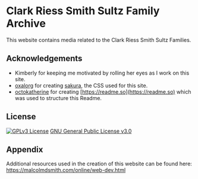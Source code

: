 # Clark Riess Smith Sultz Family Archive

This website contains media related to the  Clark Riess Smith Sultz Families.

## Acknowledgements

 - Kimberly for keeping me motivated by rolling her eyes as I work on this site.
 - [oxalorg](https://github.com/oxalorg) for creating [sakura](https://github.com/oxalorg/sakura), the CSS used for this site.
 - [octokatherine](https://www.github.com/octokatherine) for creating [https://readme.so](https://readme.so) which was used to structure this Readme.

## License

[![GPLv3 License](https://img.shields.io/badge/License-GPL%20v3-yellow.svg)](https://www.gnu.org/licenses/quick-guide-gplv3.html)
[GNU General Public License v3.0](https://github.com/mds08011/crss-archive/blob/main/LICENSE)

  
## Appendix

Additional resources used in the creation of this website can be found here: https://malcolmdsmith.com/online/web-dev.html